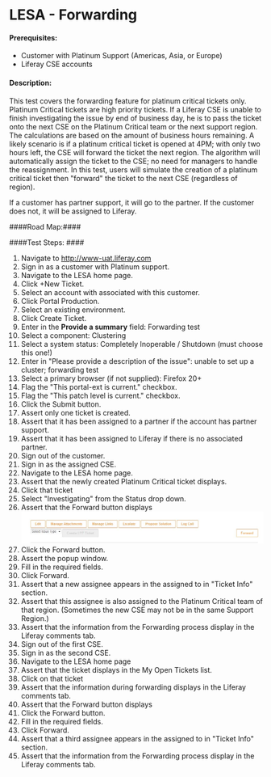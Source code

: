 LESA - Forwarding
=================

#### Prerequisites: ####
* Customer with Platinum Support (Americas, Asia, or Europe) 
* Liferay CSE accounts

#### Description: ####

This test covers the forwarding feature for platinum critical tickets only. Platinum Critical tickets are high priority tickets. If a Liferay CSE is unable to finish investigating the issue by end of business day, he is to pass the ticket onto the next CSE on the Platinum Critical team or the next support region. The calculations are based on the amount of business hours remaining. A likely scenario is if a platinum critical ticket is opened at 4PM; with only two hours left, the CSE will forward the ticket the next region. The algorithm will automatically assign the ticket to the CSE; no need for managers to handle the reassignment. In this test, users will simulate the creation of a platinum critical ticket then "forward" the ticket to the next CSE (regardless of region).

If a customer has partner support, it will go to the partner. If the customer does not, it will be assigned to Liferay.

####Road Map:#### 



####Test Steps: ####
1. Navigate to http://www-uat.liferay.com
1. Sign in as a customer with Platinum support.
1. Navigate to the LESA home page.
1. Click +New Ticket.
1. Select an account with associated with this customer.
1. Click Portal Production.
1. Select an existing environment.
1. Click Create Ticket.
1. Enter in the <b>Provide a summary</b> field: 	Forwarding test
1. Select a component: 	Clustering 
1. Select a system status: 	Completely Inoperable / Shutdown (must choose this one!)
1. Enter in "Please provide a description of the issue":	unable to set up a cluster; forwarding test
1. Select a primary browser (if not supplied):	Firefox 20+
1. Flag the "This portal-ext is current." checkbox.
1. Flag the "This patch level is current." checkbox.
1. Click the Submit button.
1. Assert only one ticket is created.
1. Assert that it has been assigned to a partner if the account has partner support.
1. Assert that it has been assigned to Liferay if there is no associated partner.
1. Sign out of the customer.
1. Sign in as the assigned CSE.
1. Navigate to the LESA home page.
1. Assert that the newly created Platinum Critical ticket displays.
1. Click that ticket
1. Select "Investigating" from the Status drop down.
1. Assert that the Forward button displays    
![forward-button](../images/forward-button01.jpg)
1. Click the Forward button.
1. Assert the popup window.
1. Fill in the required fields.
1. Click Forward.
1. Assert that a new assignee appears in the assigned to in "Ticket Info" section.
1. Assert that this assignee is also assigned to the Platinum Critical team of that region. (Sometimes the new CSE may not be in the same Support Region.)
1. Assert that the information from the Forwarding process display in the Liferay comments tab.
1. Sign out of the first CSE.
1. Sign in as the second CSE.
1. Navigate to the LESA home page
1. Assert that the ticket displays in the My Open Tickets list.
1. Click on that ticket
1. Assert that the information during forwarding displays in the Liferay comments tab.
1. Assert that the Forward button displays
1. Click the Forward button.
1. Fill in the required fields.
1. Click Forward.
1. Assert that a third assignee appears in the assigned to in "Ticket Info" section.
1. Assert that the information from the Forwarding process display in the Liferay comments tab.